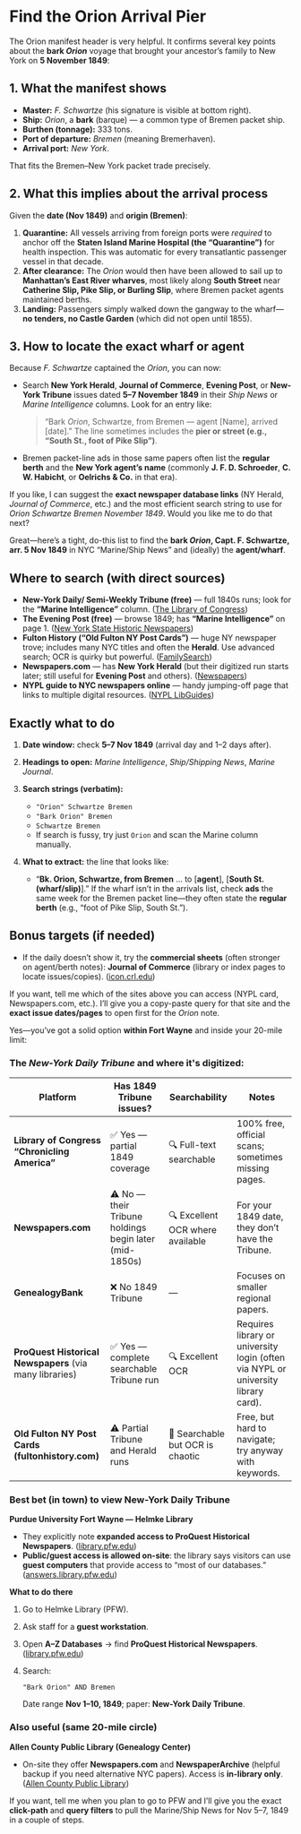 # Find the Orion Arrival Pier

The Orion manifest header is very helpful. It confirms several key points about the **bark *Orion*** voyage that
brought your ancestor’s family to New York on **5 November 1849**:

## 1. What the manifest shows

* **Master:** *F. Schwartze* (his signature is visible at bottom right).
* **Ship:** *Orion*, a **bark** (barque) — a common type of Bremen packet ship.
* **Burthen (tonnage):** 333 tons.
* **Port of departure:** *Bremen* (meaning Bremerhaven).
* **Arrival port:** *New York*.

That fits the Bremen–New York packet trade precisely.

## 2. What this implies about the arrival process

Given the **date (Nov 1849)** and **origin (Bremen)**:

1. **Quarantine:** All vessels arriving from foreign ports were *required* to anchor off the **Staten Island Marine
   Hospital (the “Quarantine”)** for health inspection. This was automatic for every transatlantic passenger vessel
   in that decade.
2. **After clearance:** The *Orion* would then have been allowed to sail up to **Manhattan’s East River wharves**,
   most likely along **South Street** near **Catherine Slip, Pike Slip, or Burling Slip**, where Bremen packet
  agents maintained berths.
3. **Landing:** Passengers simply walked down the gangway to the wharf—**no tenders, no Castle Garden** (which did
   not open until 1855).

## 3. How to locate the exact wharf or agent

Because *F. Schwartze* captained the *Orion*, you can now:

* Search **New York Herald**, **Journal of Commerce**, **Evening Post**, or **New-York Tribune** issues dated **5–7
  November 1849** in their *Ship News* or *Marine Intelligence* columns.  Look for an entry like:

  > “Bark *Orion*, Schwartze, from Bremen — agent [Name], arrived [date].”
  > The line sometimes includes the **pier or street (e.g., “South St., foot of Pike Slip”)**.
* Bremen packet-line ads in those same papers often list the **regular berth** and the **New York agent’s name**
  (commonly **J. F. D. Schroeder**, **C. W. Habicht**, or **Oelrichs & Co.** in that era).

If you like, I can suggest the **exact newspaper database links** (NY Herald, *Journal of Commerce*, etc.) and the
most efficient search string to use for *Orion Schwartze Bremen November 1849*. Would you like me to do that next?


Great—here’s a tight, do-this list to find the **bark *Orion*, Capt. F. Schwartze, arr. 5 Nov 1849** in NYC “Marine/Ship News” and (ideally) the **agent/wharf**.

## Where to search (with direct sources)

* **New-York Daily/ Semi-Weekly Tribune (free)** — full 1840s runs; look for the **“Marine Intelligence”** column. ([The Library of Congress][1])
* **The Evening Post (free)** — browse 1849; has **“Marine Intelligence”** on page 1. ([New York State Historic Newspapers][2])
* **Fulton History (“Old Fulton NY Post Cards”)** — huge NY newspaper trove; includes many NYC titles and often the **Herald**. Use advanced search; OCR is quirky but powerful. ([FamilySearch][3])
* **Newspapers.com** — has **New York Herald** (but their digitized run starts later; still useful for **Evening Post** and others). ([Newspapers][4])
* **NYPL guide to NYC newspapers online** — handy jumping-off page that links to multiple digital resources. ([NYPL LibGuides][5])

## Exactly what to do

1. **Date window:** check **5–7 Nov 1849** (arrival day and 1–2 days after).
2. **Headings to open:** *Marine Intelligence*, *Ship/Shipping News*, *Marine Journal*.
3. **Search strings (verbatim):**

   * `"Orion" Schwartze Bremen`
   * `"Bark Orion" Bremen`
   * `Schwartze Bremen`
   * If search is fussy, try just `Orion` and scan the Marine column manually.
4. **What to extract:** the line that looks like:

   * “**Bk. Orion, Schwartze, from Bremen** … to [**agent**], [**South St. (wharf/slip)**].”
     If the wharf isn’t in the arrivals list, check **ads** the same week for the Bremen packet line—they often state the **regular berth** (e.g., “foot of Pike Slip, South St.”).

## Bonus targets (if needed)

* If the daily doesn’t show it, try the **commercial sheets** (often stronger on agent/berth notes): **Journal of
  Commerce** (library or index pages to locate issues/copies). ([icon.crl.edu][6])

If you want, tell me which of the sites above you can access (NYPL card, Newspapers.com, etc.). I’ll give you a
copy-paste query for that site and the **exact issue dates/pages** to open first for the *Orion* note.

[1]: https://chroniclingamerica.loc.gov/newspapers/?utm_source=chatgpt.com "All Digitized Titles | Chronicling America | Digital Collections"
[2]: https://www.nyshistoricnewspapers.org/lccn/sn83030384/?utm_source=chatgpt.com "The Evening Post — Browse by title"
[3]: https://www.familysearch.org/en/wiki/Old_Fulton_NY_Post_Cards?utm_source=chatgpt.com "Old Fulton NY Post Cards"
[4]: https://www.newspapers.com/paper/new-york-herald/4528/?utm_source=chatgpt.com "New York Herald Archive"
[5]: https://libguides.nypl.org/nycnewspapers/bydigitalresource?utm_source=chatgpt.com "By Digital Resource - New York City Newspapers at The New ..."
[6]: https://icon.crl.edu/calendar.php?pub_id=sn83030542&utm_source=chatgpt.com "The New York journal of commerce"

Yes—you’ve got a solid option **within Fort Wayne** and inside your 20-mile limit:

### The _New-York Daily Tribune_ and where it's digitized:

| Platform                                                | Has 1849 Tribune issues?                               | Searchability                    | Notes                                                                             |
| ------------------------------------------------------- | ------------------------------------------------------ | -------------------------------- | --------------------------------------------------------------------------------- |
| **Library of Congress “Chronicling America”**           | ✅ Yes — partial 1849 coverage                          | 🔍 Full-text searchable          | 100% free, official scans; sometimes missing pages.                               |
| **Newspapers.com**                                      | ⚠️ No — their Tribune holdings begin later (mid-1850s) | 🔍 Excellent OCR where available | For your 1849 date, they don’t have the Tribune.                                  |
| **GenealogyBank**                                       | ❌ No 1849 Tribune                                      | —                                | Focuses on smaller regional papers.                                               |
| **ProQuest Historical Newspapers** (via many libraries) | ✅ Yes — complete searchable Tribune run                | 🔍 Excellent OCR                 | Requires library or university login (often via NYPL or university library card). |
| **Old Fulton NY Post Cards (fultonhistory.com)**        | ⚠️ Partial Tribune and Herald runs                     | 🧭 Searchable but OCR is chaotic | Free, but hard to navigate; try anyway with keywords.                             |


### Best bet (in town) to view New-York Daily Tribune

**Purdue University Fort Wayne — Helmke Library**

* They explicitly note **expanded access to ProQuest Historical Newspapers**. ([library.pfw.edu][1])
* **Public/guest access is allowed on-site**: the library says visitors can use **guest computers** that provide access to “most of our databases.” ([answers.library.pfw.edu][2])

**What to do there**

1. Go to Helmke Library (PFW).
2. Ask staff for a **guest workstation**.
3. Open **A–Z Databases** → find **ProQuest Historical Newspapers**. ([library.pfw.edu][3])
4. Search:

   ```
   "Bark Orion" AND Bremen
   ```

   Date range **Nov 1–10, 1849**; paper: **New-York Daily Tribune**.

### Also useful (same 20-mile circle)

**Allen County Public Library (Genealogy Center)**

* On-site they offer **Newspapers.com** and **NewspaperArchive** (helpful backup if you need alternative NYC papers). Access is **in-library only**. ([Allen County Public Library][4])

If you want, tell me when you plan to go to PFW and I’ll give you the exact **click-path** and **query filters** to pull the Marine/Ship News for Nov 5–7, 1849 in a couple of steps.

[1]: https://library.pfw.edu/newspapers?utm_source=chatgpt.com "Newspapers - Library at Purdue University Fort Wayne"
[2]: https://answers.library.pfw.edu/faq/339150?utm_source=chatgpt.com "Is the library open to the public? - FAQ - Purdue Fort Wayne"
[3]: https://library.pfw.edu/az/databases?utm_source=chatgpt.com "A-Z Databases - Helmke Library"
[4]: https://www.acpl.lib.in.us/digital-resources?utm_source=chatgpt.com "Digital Resources"

